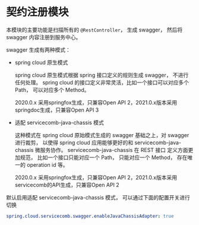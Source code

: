 # 契约注册模块

本模块的主要功能是扫描所有的 `@RestController`， 生成 swagger， 然后将 swagger 内容注册到服务中心。

swagger 生成有两种模式：

* spring cloud 原生模式
  
  spring cloud 原生模式根据 spring 接口定义的规则生成 swagger， 不进行任何处理。 spring cloud
  的接口定义非常灵活，比如一个接口可以对应多个 Path， 可以对应多个 Method。 

  2020.0.x 采用springfox生成，只兼容Open API 2，2021.0.x版本采用springdoc生成，只兼容Open API 3

* 适配 servicecomb-java-chassis 模式

  这种模式在 spring cloud 原始模式生成的 swagger 基础之上，对 swagger 进行裁剪， 以使得 spring cloud
  应用能够更好的和 servicecomb-java-chassis 微服务协作。 servicecomb-java-chassis 在 REST 接口
  定义方面更加规范， 比如一个接口只能对应一个 Path， 只能对应一个 Method， 存在唯一的 operation id 等。

  2020.0.x 采用springfox生成，只兼容Open API 2，2021.0.x版本采用servicecomb的API生成，只兼容Open API 2

默认启用适配 servicecomb-java-chassis 模式， 可以通过下面的配置开关进行切换

```yaml
spring.cloud.servicecomb.swagger.enableJavaChassisAdapter: true
```
